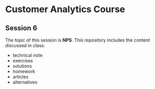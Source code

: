 # Customer Analytics Course

## Session 6

The topic of this session is **NPS**. This repository includes the content discussed in class:

  - technical note
  - exercises
  - solutions
  - homework
  - articles
  - alternatives